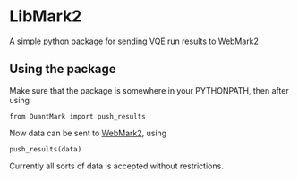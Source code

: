 # LibMark2
A simple python package for sending VQE run results to WebMark2

## Using the package

Make sure that the package is somewhere in your PYTHONPATH, then after using
```
from QuantMark import push_results
```
Now data can be sent to [WebMark2](https://github.com/quantum-ohtu/WebMark2), using
```
push_results(data)
```
Currently all sorts of data is accepted without restrictions.
